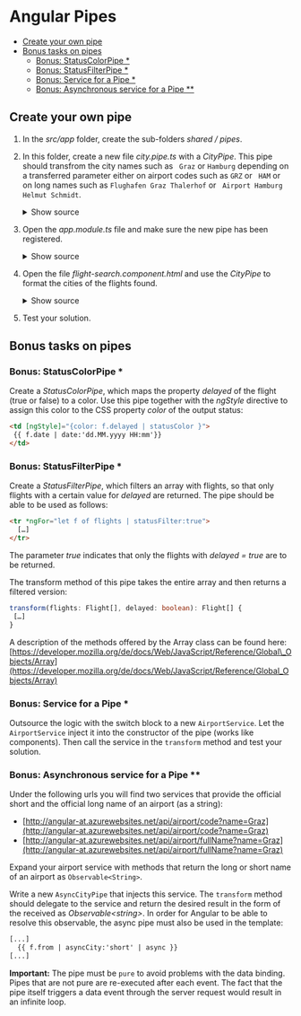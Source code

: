 # Angular Pipes

  - [Create your own pipe](#Create-your-own-pipe)
  - [Bonus tasks on pipes](#Bonus-tasks-on-pipes)
    - [Bonus: StatusColorPipe *](Bonus-StatusColorPipe-)
    - [Bonus: StatusFilterPipe *](Bonus-StatusFilterPipe-)
    - [Bonus: Service for a Pipe *](#Bonus-Service-for-a-Pipe-)
    - [Bonus: Asynchronous service for a Pipe **](#Bonus-Asynchronous-service-for-a-Pipe-)

## Create your own pipe

1. In the _src/app_ folder, create the sub-folders _shared / pipes_.

2. In this folder, create a new file _city.pipe.ts_ with a _CityPipe_. This pipe should transfrom the city names such as `` Graz`` or ``Hamburg`` depending on a transferred parameter either on airport codes such as ``GRZ`` or `` HAM`` or on long names such as ``Flughafen Graz Thalerhof`` or `` Airport Hamburg Helmut Schmidt``.

    <details>
    <summary>Show source</summary>
    <p>
    
    ```TypeScript
    import { Pipe, PipeTransform } from '@angular/core';

    @Pipe({
      name: 'city',
      pure: true
    })
    export class CityPipe implements PipeTransform {
      transform(value: string, fmt: string): string {
        let short, long;

        switch(value) {
          case 'Graz':
            short = 'GRZ';
            long = 'Airport Graz Thalerhof';
            break;
          case 'Hamburg':
            short = 'HAM';
            long = 'Airport Hamburg Fulsbüttel Helmut Schmidt';
          break;
          case 'Wien':
            short = 'VIE';
            long = 'Airport Wien Schwechat';
          break;
          default:
            short = long = value;
        }

        if (fmt === 'short') {
          return short;
        }
        
        return long;
      }
    }
    ```
    
    </p>
    </details>

3. Open the _app.module.ts_ file and make sure the new pipe has been registered.

    <details>
    <summary>Show source</summary>
    <p>

    ```TypeScript
    @NgModule({
      imports: [
        BrowserModule,
        FormsModule,
        HttpClientModule
      ],
      declarations: [
        [...],
        AppComponent,
        FlightSearchComponent,
        CityPipe   // <-- this line should be here!
      ],
      bootstrap: [AppComponent]
    })
    export class AppModule { }
    ```

    </p>
    </details>


4. Open the file _flight-search.component.html_ and use the _CityPipe_ to format the cities of the flights found.

    <details>
    <summary>Show source</summary>
    <p>
    
    ```TypeScript
    <div class="card">

      <table class="table table-contensed" *ngIf="flights.length > 0">
      <thead>
      <tr>
      <th>Id</th>
      <th>From</th>
      <th>To</th>
      <th>Date</th>
      <th></th>
      </tr>
      </thead>
      <tr *ngFor="let f of flights" 
        [class.active]="f === selectedFlight">
      <td>{{f.id}}</td>
      <td>{{f.from | city:'short' }}</td>
      <td>{{f.to | city:'long' }}</td>
      <td>{{f.date | date:'dd.MM.yyyy HH:mm'}}</td>
      <td>
        <a (click)="select(f)">Select</a> 
      </td>
      </tr>
      </table>

    </div>
    ```
    
    </p>
    </details>

5. Test your solution.

## Bonus tasks on pipes

### Bonus: StatusColorPipe *

Create a _StatusColorPipe_, which maps the property _delayed_ of the flight (true or false) to a color. Use this pipe together with the _ngStyle_ directive to assign this color to the CSS property _color_ of the output status:

```HTML
<td [ngStyle]="{color: f.delayed | statusColor }">
 {{ f.date | date:'dd.MM.yyyy HH:mm'}}
</td>
```

### Bonus: StatusFilterPipe *

Create a _StatusFilterPipe_, which filters an array with flights, so that only flights with a certain value for _delayed_ are returned. The pipe should be able to be used as follows:

```HTML
<tr *ngFor="let f of flights | statusFilter:true">
  […]
</tr>
```

The parameter _true_ indicates that only the flights with _delayed = true_ are to be returned.

The transform method of this pipe takes the entire array and then returns a filtered version:

```TypeScript
transform(flights: Flight[], delayed: boolean): Flight[] {
 […]
}
```

A description of the methods offered by the Array class can be found here:
[https://developer.mozilla.org/de/docs/Web/JavaScript/Reference/Global\_Objects/Array](https://developer.mozilla.org/de/docs/Web/JavaScript/Reference/Global_Objects/Array)

### Bonus: Service for a Pipe *

Outsource the logic with the switch block to a new ``AirportService``. Let the `` AirportService`` inject it into the constructor of the pipe (works like components). Then call the service in the ``transform`` method and test your solution.

### Bonus: Asynchronous service for a Pipe **

Under the following urls you will find two services that provide the official short and the official long name of an airport (as a string):

- [http://angular-at.azurewebsites.net/api/airport/code?name=Graz](http://angular-at.azurewebsites.net/api/airport/code?name=Graz)
- [http://angular-at.azurewebsites.net/api/airport/fullName?name=Graz](http://angular-at.azurewebsites.net/api/airport/fullName?name=Graz)

Expand your airport service with methods that return the long or short name of an airport as ``Observable<String>``.

Write a new ``AsyncCityPipe`` that injects this service. The ``transform`` method should delegate to the service and return the desired result in the form of the received as _Observable&lt;string&gt;_. In order for Angular to be able to resolve this observable, the async pipe must also be used in the template:

```HTML 
[...]
  {{ f.from | asyncCity:'short' | async }}
[...]
``` 

**Important:** The pipe must be ``pure`` to avoid problems with the data binding. Pipes that are not pure are re-executed after each event. The fact that the pipe itself triggers a data event through the server request would result in an infinite loop.
